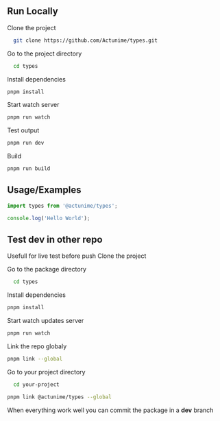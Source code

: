 ## Run Locally

Clone the project

```bash
  git clone https://github.com/Actunime/types.git
```

Go to the project directory

```bash
  cd types
```

Install dependencies

```bash
pnpm install
```

Start watch server

```bash
pnpm run watch
```

Test output

```bash
pnpm run dev
```

Build

```bash
pnpm run build
```

## Usage/Examples

```javascript
import types from '@actunime/types';

console.log('Hello World');
```

## Test dev in other repo

Usefull for live test before push
Clone the project

Go to the package directory

```bash
  cd types
```

Install dependencies

```bash
pnpm install
```

Start watch updates server

```bash
pnpm run watch
```

Link the repo globaly

```bash
pnpm link --global
```

Go to your project directory

```bash
  cd your-project
```

```bash
pnpm link @actunime/types --global
```

When everything work well you can commit the package in a **dev** branch
